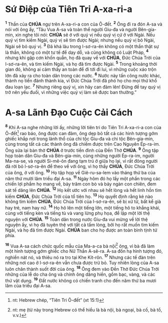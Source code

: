 # Sứ Điệp của Tiên Tri A-xa-ri-a
<sup><b>1</b></sup> Thần của **CHÚA** ngự trên A-xa-ri-a con của Ô-đết. <sup><b>2</b></sup> Ông đi ra đón A-sa và nói với ông ấy, “Tâu Vua A-sa và toàn thể người Giu-đa và người Bên-gia-min, xin nghe tôi nói: **CHÚA** sẽ ở với quý vị nếu quý vị cứ ở với Ngài. Nếu quý vị tìm kiếm Ngài, quý vị sẽ tìm được Ngài; nhưng nếu quý vị bỏ Ngài, Ngài sẽ bỏ quý vị. <sup><b>3</b></sup> Đã khá lâu trong I-sơ-ra-ên không có một thần thật sự là thần, không có một tư tế để dạy dỗ, và cũng không có Luật Pháp, <sup><b>4</b></sup> nhưng khi gặp cơn khốn quẫn, họ đã quay về với **CHÚA**, Đức Chúa Trời của I-sơ-ra-ên, và tìm kiếm Ngài, và họ đã tìm được Ngài. <sup><b>5</b></sup> Trong khoảng thời gian đó, không ai cảm thấy an toàn để đi tới đi lui, vì những cuộc xáo trộn lớn đã xảy ra cho toàn dân trong các nước. <sup><b>6</b></sup> Nước này tấn công nước khác, thành nọ tiến đánh thành kia, vì Đức Chúa Trời đã phó họ cho mọi thứ khổ đau loạn lạc. <sup><b>7</b></sup> Nhưng riêng quý vị, xin hãy can đảm lên! Đừng để tay quý vị trở nên yếu đuối, vì những việc quý vị làm sẽ được ban thưởng.”

# A-sa Lãnh Đạo Cuộc Cải Cách
<sup><b>8</b></sup> Khi A-sa nghe những lời ấy, những lời tiên tri do Tiên Tri A-xa-ri-a con của Ô-đết[^1-9e2c5365-c371-46ba-85e2-6724caa4f2f1] rao báo, ông được can đảm, ông dẹp bỏ tất cả các hình tượng gớm ghiếc khắp nơi trong lãnh thổ của chi tộc Giu-đa và chi tộc Bên-gia-min, cùng trong tất cả các thành ông đã chiếm được trên Cao Nguyên Ép-ra-im. Ông sửa lại bàn thờ **CHÚA** ở trước tiền đình của Đền Thờ **CHÚA**. <sup><b>9</b></sup> Ông tập họp toàn dân Giu-đa và Bên-gia-min, cùng những người Ép-ra-im, người Ma-na-se, và người Si-mê-ôn đang tạm trú ở giữa họ lại, vì rất đông người đã rời bỏ I-sơ-ra-ên để theo về với ông, vì họ thấy **CHÚA**, Đức Chúa Trời của ông, ở với ông. <sup><b>10</b></sup> Họ tập họp về Giê-ru-sa-lem vào tháng thứ ba của năm thứ mười lăm triều đại A-sa. <sup><b>11</b></sup> Ngày hôm đó họ lấy một phần trong các chiến lợi phẩm họ mang về, bảy trăm con bò và bảy ngàn con chiên, đem sát tế dâng lên **CHÚA**. <sup><b>12</b></sup> Họ kết ước với nhau sẽ hết lòng và hết linh hồn tìm kiếm **CHÚA**, Đức Chúa Trời của tổ tiên họ. <sup><b>13</b></sup> Họ quyết định rằng kẻ nào không tìm kiếm **CHÚA**, Đức Chúa Trời của I-sơ-ra-ên, sẽ bị xử tử, bất kể già hay trẻ, nam hay nữ. <sup><b>14</b></sup> Họ hô lên một tiếng lớn, một tiếng hô to khẳng khái, cùng với tiếng kèn và tiếng tù và vang lừng phụ họa, để lập một lời thệ nguyện với **CHÚA**. <sup><b>15</b></sup> Toàn dân trong nước Giu-đa vui mừng về lời thệ nguyện ấy, vì họ đã tuyên thệ với tất cả tấm lòng, bởi họ rất muốn tìm kiếm Ngài, và họ đã tìm được Ngài. **CHÚA** ban cho họ được an toàn bình tịnh tứ phía.

<sup><b>16</b></sup> Vua A-sa cách chức quốc mẫu của Ma-a-ca bà nội[^2-9e2c5365-c371-46ba-85e2-6724caa4f2f1] ông, vì bà đã làm một hình tượng gớm ghiếc cho Nữ Thần A-sê-ra. A-sa đốn hạ hình tượng đó, nghiền nát nó, và thiêu nó ra tro tại Khe Kít-rôn. <sup><b>17</b></sup> Nhưng các tế đàn trên những nơi cao ở I-sơ-ra-ên vẫn chưa được trừ bỏ. Tuy nhiên lòng của A-sa luôn chân thành suốt đời của ông. <sup><b>18</b></sup> Ông đem vào Đền Thờ Đức Chúa Trời những của lễ do cha ông và chính ông dâng hiến, gồm bạc, vàng, và các thứ vật dụng. <sup><b>19</b></sup> Đất nước không có chiến tranh cho đến năm thứ ba mươi lăm của triều đại A-sa.

[^1-9e2c5365-c371-46ba-85e2-6724caa4f2f1]: nt: Hebrew chép, “Tiên Tri Ô-đết” (xt 15:1)
[^2-9e2c5365-c371-46ba-85e2-6724caa4f2f1]: nt: mẹ (từ này trong Hebrew có thể hiểu là bà nội, bà ngoại, bà cố, bà tổ, v.v.)
